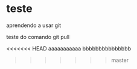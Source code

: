# teste
aprendendo a usar git

teste do comando git pull

<<<<<<< HEAD
aaaaaaaaaaa
bbbbbbbbbbbbbbb
>>>>>>> master

